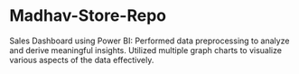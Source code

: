 # Madhav-Store-Repo
Sales Dashboard using Power BI: Performed data preprocessing to analyze and derive meaningful insights. Utilized multiple graph charts to visualize various aspects of the data effectively. 
